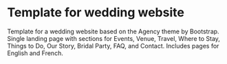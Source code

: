# Template for wedding website

Template for a wedding website based on the Agency theme by Bootstrap. Single landing page with sections for Events, Venue, Travel, Where to Stay, Things to Do, Our Story, Bridal Party, FAQ, and Contact. Includes pages for English and French.